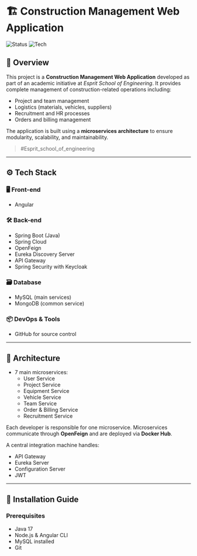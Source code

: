 # 🏗️ Construction Management Web Application

![Status](https://img.shields.io/badge/status-active-brightgreen)
![Tech](https://img.shields.io/badge/microservices-SpringBoot|Angular-blue)

## 🧾 Overview

This project is a **Construction Management Web Application** developed as part of an academic initiative at *Esprit School of Engineering*. It provides complete management of construction-related operations including:

- Project and team management
- Logistics (materials, vehicles, suppliers)
- Recruitment and HR processes
- Orders and billing management

The application is built using a **microservices architecture** to ensure modularity, scalability, and maintainability.

> #Esprit_school_of_engineering

---

## ⚙️ Tech Stack

### 🖥️ Front-end
- Angular

### 🛠️ Back-end
- Spring Boot (Java)
- Spring Cloud
- OpenFeign
- Eureka Discovery Server
- API Gateway
- Spring Security with Keycloak

### 🗃️ Database
- MySQL (main services)
- MongoDB (common service)

### 📦 DevOps & Tools
- GitHub for source control

---

## 🧱 Architecture

- 7 main microservices:
  - User Service
  - Project Service
  - Equipment Service
  - Vehicle Service
  - Team Service
  - Order & Billing Service
  - Recruitment Service

Each developer is responsible for one microservice. Microservices communicate through **OpenFeign** and are deployed via **Docker Hub**.

A central integration machine handles:
- API Gateway
- Eureka Server
- Configuration Server
- JWT

---

## 🚀 Installation Guide

### Prerequisites

- Java 17
- Node.js & Angular CLI
- MySQL  installed
- Git

